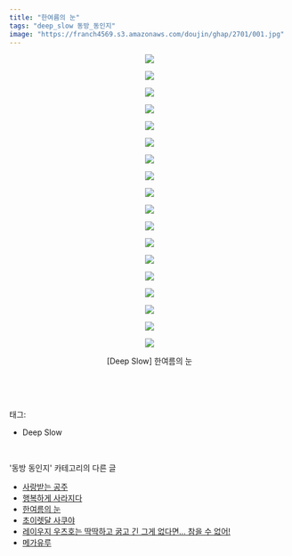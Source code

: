 ```yaml
---
title: "한여름의 눈"
tags: "deep_slow 동방_동인지"
image: "https://franch4569.s3.amazonaws.com/doujin/ghap/2701/001.jpg"
---
```

<div class="article">
<p style="text-align: center; clear: none; float: none;"><img src="{{ site.imgserver2 }}/ghap/2701/001.jpg"/></p>
<p style="text-align: center; clear: none; float: none;"><img src="{{ site.imgserver2 }}/ghap/2701/002.jpg"/></p>
<p style="text-align: center; clear: none; float: none;"><img src="{{ site.imgserver2 }}/ghap/2701/003.jpg"/></p>
<p style="text-align: center; clear: none; float: none;"><img src="{{ site.imgserver2 }}/ghap/2701/004.jpg"/></p>
<p style="text-align: center; clear: none; float: none;"><img src="{{ site.imgserver2 }}/ghap/2701/005.jpg"/></p>
<p style="text-align: center; clear: none; float: none;"><img src="{{ site.imgserver2 }}/ghap/2701/006.jpg"/></p>
<p style="text-align: center; clear: none; float: none;"><img src="{{ site.imgserver2 }}/ghap/2701/007.jpg"/></p>
<p style="text-align: center; clear: none; float: none;"><img src="{{ site.imgserver2 }}/ghap/2701/008.jpg"/></p>
<p style="text-align: center; clear: none; float: none;"><img src="{{ site.imgserver2 }}/ghap/2701/009.jpg"/></p>
<p style="text-align: center; clear: none; float: none;"><img src="{{ site.imgserver2 }}/ghap/2701/010.jpg"/></p>
<p style="text-align: center; clear: none; float: none;"><img src="{{ site.imgserver2 }}/ghap/2701/011.jpg"/></p>
<p style="text-align: center; clear: none; float: none;"><img src="{{ site.imgserver2 }}/ghap/2701/012.jpg"/></p>
<p style="text-align: center; clear: none; float: none;"><img src="{{ site.imgserver2 }}/ghap/2701/013.jpg"/></p>
<p style="text-align: center; clear: none; float: none;"><img src="{{ site.imgserver2 }}/ghap/2701/014.jpg"/></p>
<p style="text-align: center; clear: none; float: none;"><img src="{{ site.imgserver2 }}/ghap/2701/015.jpg"/></p>
<p style="text-align: center; clear: none; float: none;"><img src="{{ site.imgserver2 }}/ghap/2701/016.jpg"/></p>
<p style="text-align: center; clear: none; float: none;"><img src="{{ site.imgserver2 }}/ghap/2701/017.jpg"/></p>
<p style="text-align: center; clear: none; float: none;"><img src="{{ site.imgserver2 }}/ghap/2701/018.jpg"/></p>
<p style="text-align: center; clear: none; float: none;">[Deep Slow] 한여름의 눈</p>
<p><br/></p>
</div><br/>
<div class="tagTrail">
<p>태그: </p>
<ul>
<li>Deep Slow</li>
</ul>
</div><br/>
<div class="another">
<p>'동방 동인지' 카테고리의 다른 글</p>
<ul>
<li><a href="/ghap_2703">사랑받는 공주</a></li>
<li><a href="/ghap_2702">행복하게 사라지다</a></li>
<li><a href="/ghap_2701">한여름의 눈</a></li>
<li><a href="/ghap_2700">초이렛달 사쿠야</a></li>
<li><a href="/ghap_2698">레이우지 우츠호는 딱딱하고 굵고 긴 그게 없다면... 참을 수 없어!</a></li>
<li><a href="/ghap_2697">메가유루</a></li>
</ul>
</div><br/>
<div class="cb_module cb_fluid">
<div class="cb_wrt cb_profile">
</div><!-- commentList close -->
</div><br/>
